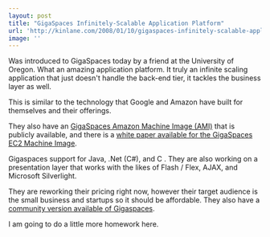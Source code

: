 ```yaml
---
layout: post
title: "GigaSpaces Infinitely-Scalable Application Platform"
url: 'http://kinlane.com/2008/01/10/gigaspaces-infinitely-scalable-application-platform/'
image: ''
---
```


Was introduced to GigaSpaces today by a friend at the University of Oregon. What an amazing application platform. It truly an infinite scaling application that just doesn't handle the back-end tier, it tackles the business layer as well.

This is similar to the technology that Google and Amazon have built for themselves and their offerings.

They also have an [GigaSpaces Amazon Machine Image (AMI)][1] that is publicly available, and there is a [white paper available for the GigaSpaces EC2 Machine Image][1].

Gigaspaces support for Java, .Net (C#), and C . They are also working on a presentation layer that works with the likes of Flash / Flex, AJAX, and Microsoft Silverlight.

They are reworking their pricing right now, however their target audience is the small business and startups so it should be affordable. They also have a [community version available of Gigaspaces][2].

I am going to do a little more homework here.

   [1]: http://www.gigaspaces.com/ec2/
   [2]: http://www.gigaspaces.com/os_downloads.html#g
